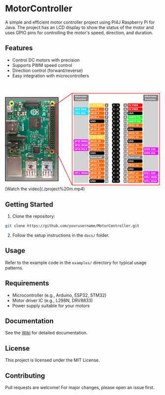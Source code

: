 # MotorController

A simple and efficient motor controller project using PI4J Raspberry Pi for Java. The project has an LCD display to show the status of the motor and uses GPIO pins for controlling the motor's speed, direction, and duration. 

## Features

- Control DC motors with precision
- Supports PWM speed control
- Direction control (forward/reverse)
- Easy integration with microcontrollers

<br />
<br />
<img src="./GPIO pin.png" alt="GPIO pin diagram" />

<br />
[Watch the video](./project%20m.mp4)


## Getting Started

1. Clone the repository:

```bash
git clone https://github.com/yourusername/MotorController.git
```

2. Follow the setup instructions in the `docs/` folder.

## Usage

Refer to the example code in the `examples/` directory for typical usage patterns.

## Requirements

- Microcontroller (e.g., Arduino, ESP32, STM32)
- Motor driver IC (e.g., L298N, DRV8833)
- Power supply suitable for your motors

## Documentation

See the [Wiki](https://github.com/yourusername/MotorController/wiki) for detailed documentation.

## License

This project is licensed under the MIT License.

## Contributing

Pull requests are welcome! For major changes, please open an issue first.
